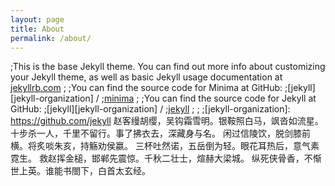 ```yaml
---
layout: page
title: About
permalink: /about/
---
```


;This is the base Jekyll theme. You can find out more info about customizing your Jekyll theme, as well as basic Jekyll usage documentation at [jekyllrb.com](https://jekyllrb.com/)
;
;You can find the source code for Minima at GitHub:
;[jekyll][jekyll-organization] /
;[minima](https://github.com/jekyll/minima)
;
;You can find the source code for Jekyll at GitHub:
;[jekyll][jekyll-organization] /
;[jekyll](https://github.com/jekyll/jekyll)
;
;
;[jekyll-organization]: https://github.com/jekyll
赵客缦胡缨，吴钩霜雪明。银鞍照白马，飒沓如流星。
十步杀一人，千里不留行。事了拂衣去，深藏身与名。
闲过信陵饮，脱剑膝前横。将炙啖朱亥，持觞劝侯嬴。
三杯吐然诺，五岳倒为轻。眼花耳热后，意气素霓生。
救赵挥金槌，邯郸先震惊。千秋二壮士，煊赫大梁城。
纵死侠骨香，不惭世上英。谁能书閤下，白首太玄经。
